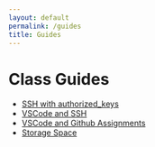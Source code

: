 ```yaml
---
layout: default
permalink: /guides
title: Guides
---
```


# Class Guides

* [SSH with authorized_keys](/cmsc240-f24-s2.github.io/guides/authorized_keys)
* [VSCode and SSH](/cmsc240-f24-s2.github.io/guides/vscode-ssh)
* [VSCode and Github Assignments](/cmsc240-f24-s2.github.io/guides/vscode-git)
* [Storage Space](/cmsc240-f24-s2.github.io/guides/storage)

